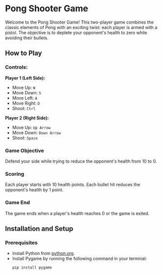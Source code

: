 # Pong Shooter Game

Welcome to the Pong Shooter Game! This two-player game combines the classic elements of Pong with an exciting twist: each player is armed with a pistol. The objective is to deplete your opponent's health to zero while avoiding their bullets.

## How to Play

### Controls:

**Player 1 (Left Side):**  
- Move Up: `W`  
- Move Down: `S`  
- Move Left: `A`  
- Move Right: `D`  
- Shoot: `Ctrl`

**Player 2 (Right Side):**  
- Move Up: `Up Arrow`  
- Move Down: `Down Arrow`  
- Shoot: `Space`

### Game Objective

Defend your side while trying to reduce the opponent's health from 10 to 0.

### Scoring

Each player starts with 10 health points. Each bullet hit reduces the opponent's health by 1 point.

### Game End

The game ends when a player's health reaches 0 or the game is exited.

## Installation and Setup

### Prerequisites

- Install Python from [python.org](https://www.python.org/downloads/).
- Install Pygame by running the following command in your terminal:
  ```bash
  pip install pygame
